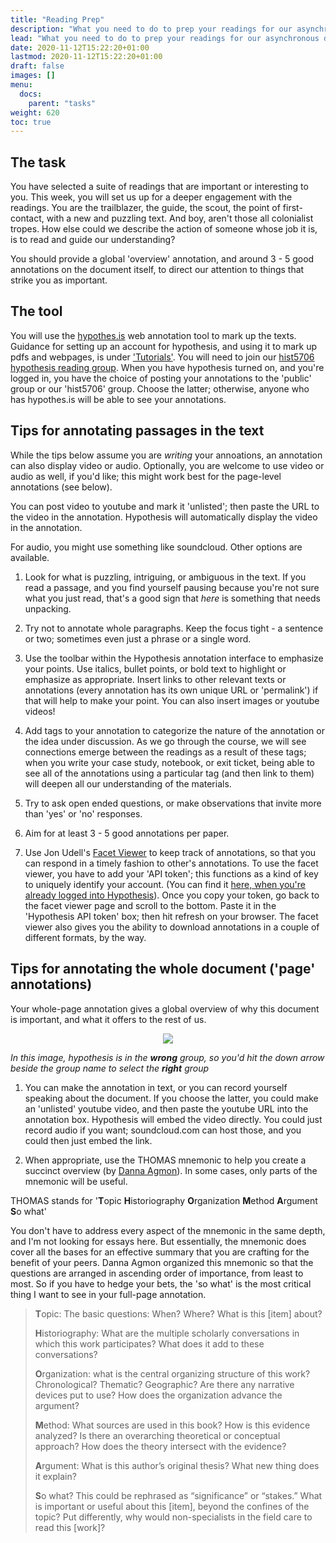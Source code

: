```yaml
---
title: "Reading Prep"
description: "What you need to do to prep your readings for our asynchronous discussion"
lead: "What you need to do to prep your readings for our asynchronous discussion."
date: 2020-11-12T15:22:20+01:00
lastmod: 2020-11-12T15:22:20+01:00
draft: false
images: []
menu:
  docs:
    parent: "tasks"
weight: 620
toc: true
---
```


## The task

You have selected a suite of readings that are important or interesting to you. This week, you will set us up for a deeper engagement with the readings. You are the trailblazer, the guide, the scout, the point of first-contact, with a new and puzzling text. And boy, aren't those all colonialist tropes. How else could we describe the action of someone whose job it is, is to read and guide our understanding?

You should provide a global 'overview' annotation, and around 3 - 5 good annotations on the document itself, to direct our attention to things that strike you as important.

## The tool

You will use the [hypothes.is](https://hypothes.is) web annotation tool to mark up the texts. Guidance for setting up an account for hypothesis, and using it to mark up pdfs and webpages, is under ['Tutorials'](/docs/tutorials/hypothesis). You will need to join our [hist5706 hypothesis reading group](https://hypothes.is/groups/VgaqzeDn/hist5706). When you have hypothesis turned on, and you're logged in, you have the choice of posting your annotations to the 'public' group or our 'hist5706' group. Choose the latter; otherwise, anyone who has hypothes.is will be able to see your annotations.

## Tips for annotating passages in the text

While the tips below assume you are _writing_ your annoations, an annotation can also display video or audio. Optionally, you are welcome to use video or audio as well, if you'd like; this might work best for the page-level annotations (see below).

You can post video to youtube and mark it 'unlisted'; then paste the URL to the video in the annotation. Hypothesis will automatically display the video in the annotation.

For audio, you might use something like soundcloud. Other options are available.

1. Look for what is puzzling, intriguing, or ambiguous in the text. If you read a passage, and you find yourself pausing because you're not sure what you just read, that's a good sign that _here_ is something that needs unpacking.

2. Try not to annotate whole paragraphs. Keep the focus tight - a sentence or two; sometimes even just a phrase or a single word.

3. Use the toolbar within the Hypothesis annotation interface to emphasize your points. Use italics, bullet points, or bold text to highlight or emphasize as appropriate. Insert links to other relevant texts or annotations (every annotation has its own unique URL or 'permalink') if that will help to make your point. You can also insert images or youtube videos!

4. Add tags to your annotation to categorize the nature of the annotation or the idea under discussion. As we go through the course, we will see connections emerge between the readings as a result of these tags; when you write your case study, notebook, or exit ticket, being able to see all of the annotations using a particular tag (and then link to them) will deepen all our understanding of the materials.

5. Try to ask open ended questions, or make observations that invite more than 'yes' or 'no' responses.

6. Aim for at least 3 - 5 good annotations per paper.

7. Use Jon Udell's [Facet Viewer](https://jonudell.info/h/facet/?max=50) to keep track of annotations, so that you can respond in a timely fashion to other's annotations. To use the facet viewer, you have to add your 'API token'; this functions as a kind of key to uniquely identify your account. (You can find it [here, when you're already logged into Hypothesis](https://hypothes.is/profile/developer)). Once you copy your token, go back to the facet viewer page and scroll to the bottom. Paste it in the 'Hypothesis API token' box; then hit refresh on your browser. The facet viewer also gives you the ability to download annotations in a couple of different formats, by the way.

## Tips for annotating the whole document ('page' annotations)

Your whole-page annotation gives a global overview of why this document is important, and what it offers to the rest of us.

<div align="center">

![](/images/pagenote.png)
</div>

_In this image, hypothesis is in the **wrong** group, so you'd hit the down arrow beside the group name to select the **right** group_

1. You can make the annotation in text, or you can record yourself speaking about the document. If you choose the latter, you could make an 'unlisted' youtube video, and then paste the youtube URL into the annotation box. Hypothesis will embed the video directly. You could just record audio if you want; soundcloud.com can host those, and you could then just embed the link.

2. When appropriate, use the THOMAS mnemonic to help you create a succinct overview (by [Danna Agmon](https://dannaagmon.files.wordpress.com/2014/08/thomas-a-useful-mnemonic-for-reading-historical-scholarship1.docx)). In some cases, only parts of the mnemonic will be useful.

THOMAS stands for '**T**opic **H**istoriography **O**rganization **M**ethod **A**rgument **S**o what'

You don't have to address every aspect of the mnemonic in the same depth, and I'm not looking for essays here. But essentially, the mnemonic does cover all the bases for an effective summary that you are crafting for the benefit of your peers. Danna Agmon organized this mnemonic so that the questions are arranged in ascending order of importance, from least to most. So if you have to hedge your bets, the 'so what' is the most critical thing I want to see in your full-page annotation.

> **T**opic: The basic questions: When? Where? What is this [item] about?
>
> **H**istoriography: What are the multiple scholarly conversations in which this work participates? What does it add to these conversations?
>
> **O**rganization: what is the central organizing structure of this work? Chronological? Thematic? Geographic? Are there any narrative devices put to use? How does the organization advance the argument?
>
> **M**ethod: What sources are used in this book? How is this evidence analyzed? Is there an overarching theoretical or conceptual approach? How does the theory intersect with the evidence?
>
> **A**rgument: What is this author’s original thesis? What new thing does it explain?
>
> **S**o what? This could be rephrased as “significance” or “stakes.” What is important or useful about this [item], beyond the confines of the topic? Put differently, why would non-specialists in the field care to read this [work]?    
